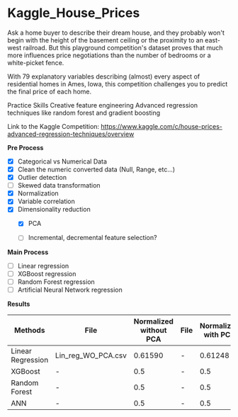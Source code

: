# Kaggle_House_Prices

Ask a home buyer to describe their dream house, and they probably won't begin with the height of the basement ceiling or the proximity to an east-west railroad. But this playground competition's dataset proves that much more influences price negotiations than the number of bedrooms or a white-picket fence.

With 79 explanatory variables describing (almost) every aspect of residential homes in Ames, Iowa, this competition challenges you to predict the final price of each home.

Practice Skills Creative feature engineering Advanced regression techniques like random forest and gradient boosting

Link to the Kaggle Competition: https://www.kaggle.com/c/house-prices-advanced-regression-techniques/overview


**Pre Process**
- [X] Categorical vs Numerical Data
- [X] Clean the numeric converted data (Null, Range, etc...)
- [X] Outlier detection
- [ ] Skewed data transformation
- [X] Normalization
- [X] Variable correlation
- [X] Dimensionality reduction
   - [X] PCA
   - [ ] Incremental, decremental feature selection?


**Main Process**
- [ ] Linear regression
- [ ] XGBoost regression
- [ ] Random Forest regression
- [ ] Artificial Neural Network regression

**Results**

| Methods | File | Normalized without PCA | File | Normalized with PCA |
| ------ | ------ | ------ | ------ | ------ |
| Linear Regression | Lin_reg_WO_PCA.csv | 0.61590 | - | 0.61248 |
| XGBoost | - | 0.5 | - | 0.5 |
| Random Forest | - | 0.5 | - | 0.5 |
| ANN | - | 0.5 | - | 0.5 |
